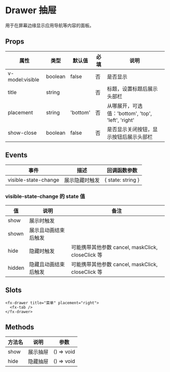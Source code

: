 # Drawer 抽屉

用于在屏幕边缘显示应用导航等内容的面板。

## Props

| 属性            | 类型    | 默认值   | 必填 | 说明                                               |
| --------------- | ------- | -------- | ---- | -------------------------------------------------- |
| v-model:visible | boolean | false    | 否   | 是否显示                                           |
| title           | string  |          | 否   | 标题，设置标题后展示头部栏                         |
| placement       | string  | 'bottom' | 否   | 从哪展开，可选值：'bottom', 'top', 'left', 'right' |
| show-close      | boolean | false    | 否   | 是否显示关闭按钮，显示按钮后展示头部栏             |

## Events

| 事件                 | 描述           | 回调函数参数      |
| -------------------- | -------------- | ----------------- |
| visible-state-change | 展示隐藏时触发 | { state: string } |

### visible-state-change 的 state 值

| 值     | 说明                 | 备注                                              |
| ------ | -------------------- | ------------------------------------------------- |
| show   | 展示时触发           |                                                   |
| shown  | 展示且动画结束后触发 |                                                   |
| hide   | 隐藏时触发           | 可能携带其他参数 cancel, maskClick, closeClick 等 |
| hidden | 隐藏且动画结束后触发 | 可能携带其他参数 cancel, maskClick, closeClick 等 |

## Slots

```
<fx-drawer title="菜单" placement="right">
  <fx-tab />
</fx-drawer>
```

## Methods

| 方法名 | 说明     | 参数       |
| ------ | -------- | ---------- |
| show   | 展示抽屉 | () => void |
| hide   | 隐藏抽屉 | () => void |
